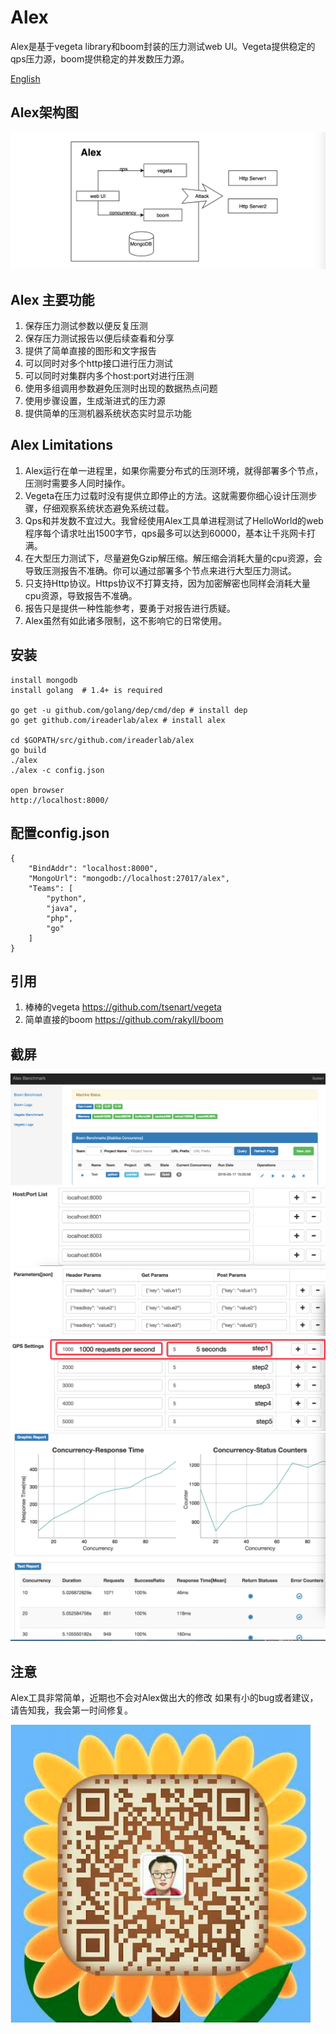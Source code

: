 Alex
=================
Alex是基于vegeta library和boom封装的压力测试web UI。Vegeta提供稳定的qps压力源，boom提供稳定的并发数压力源。

[English](README_en.md)

Alex架构图
-----------------
![Alex Architecture](screenshot/arch.png)

Alex 主要功能
-----------------------------------
1. 保存压力测试参数以便反复压测
2. 保存压力测试报告以便后续查看和分享
3. 提供了简单直接的图形和文字报告
4. 可以同时对多个http接口进行压力测试
5. 可以同时对集群内多个host:port对进行压测
6. 使用多组调用参数避免压测时出现的数据热点问题
7. 使用步骤设置，生成渐进式的压力源
8. 提供简单的压测机器系统状态实时显示功能

Alex Limitations
-----------------------------------
1. Alex运行在单一进程里，如果你需要分布式的压测环境，就得部署多个节点，压测时需要多人同时操作。
2. Vegeta在压力过载时没有提供立即停止的方法。这就需要你细心设计压测步骤，仔细观察系统状态避免系统过载。
3. Qps和并发数不宜过大。我曾经使用Alex工具单进程测试了HelloWorld的web程序每个请求吐出1500字节，qps最多可以达到60000，基本让千兆网卡打满。
4. 在大型压力测试下，尽量避免Gzip解压缩。解压缩会消耗大量的cpu资源，会导致压测报告不准确。你可以通过部署多个节点来进行大型压力测试。
5. 只支持Http协议。Https协议不打算支持，因为加密解密也同样会消耗大量cpu资源，导致报告不准确。
6. 报告只是提供一种性能参考，要勇于对报告进行质疑。
7. Alex虽然有如此诸多限制，这不影响它的日常使用。

安装
----------------------------------
```
install mongodb
install golang  # 1.4+ is required

go get -u github.com/golang/dep/cmd/dep # install dep
go get github.com/ireaderlab/alex # install alex

cd $GOPATH/src/github.com/ireaderlab/alex
go build
./alex
./alex -c config.json

open browser
http://localhost:8000/

```

配置config.json
---------------------------
```
{
    "BindAddr": "localhost:8000",
    "MongoUrl": "mongodb://localhost:27017/alex",
    "Teams": [
        "python",
        "java",
        "php",
        "go"
    ]
}

```

引用
-----------------------------
1. 棒棒的vegeta https://github.com/tsenart/vegeta
2. 简单直接的boom https://github.com/rakyll/boom

截屏
-----------------------------
![Benchmark List](screenshot/jobs.png)
![Randomize Host:ports](screenshot/multiple_servers.png)
![Randomize Parameters](screenshot/multiple_parameters.png)
![Step Settings](screenshot/step_settings.png)
![Benchmark Reports](screenshot/metrics.png)

注意
-----------------------------
Alex工具非常简单，近期也不会对Alex做出大的修改
如果有小的bug或者建议，请告知我，我会第一时间修复。

![Weixin QR Code](screenshot/weixin.png)
